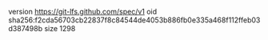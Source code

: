 version https://git-lfs.github.com/spec/v1
oid sha256:f2cda56703cb22837f8c84544de4053b886fb0e335a468f112ffeb03d387498b
size 1298
